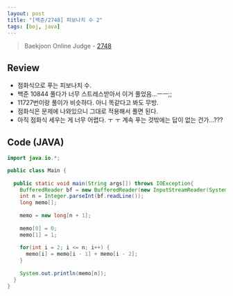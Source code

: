 ```yaml
---
layout: post
title: "[백준/2748] 피보나치 수 2"
tags: [boj, java]
---
```

> Baekjoon Online Judge - [2748](https://www.acmicpc.net/problem/2748)

## Review
* 점화식으로 푸는 피보나치 수.
* 백준 10844 풀다가 너무 스트레스받아서 이거 풀었음...ㅡㅡ;;
* 11727번이랑 풀이가 비슷하다. 아니 똑같다고 봐도 무방.
* 점화식은 문제에 나와있으니 그대로 적용해서 풀면 된다.
* 아직 점화식 세우는 게 너무 어렵다. ㅜ ㅜ 계속 푸는 것밖에는 답이 없는 건가...???


## Code (JAVA)
```java
import java.io.*;

public class Main {
  
  public static void main(String args[]) throws IOException{
    BufferedReader bf = new BufferedReader(new InputStreamReader(System.in));
    int n = Integer.parseInt(bf.readLine());
    long memo[];
    
    memo = new long[n + 1];
    
    memo[0] = 0;
    memo[1] = 1;
    
    for(int i = 2; i <= n; i++) {
      memo[i] = memo[i - 1] + memo[i - 2];
    }
    
    System.out.println(memo[n]);
  }
}
```